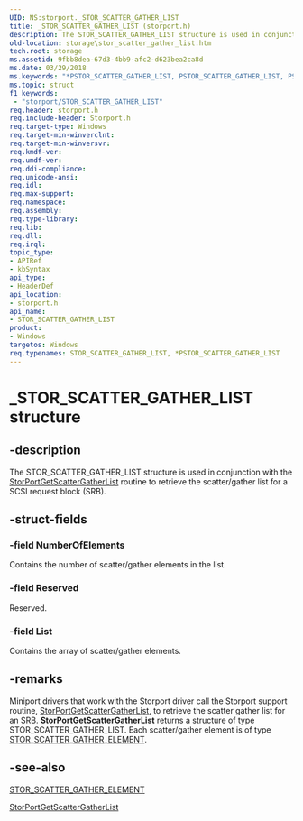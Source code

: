 ```yaml
---
UID: NS:storport._STOR_SCATTER_GATHER_LIST
title: _STOR_SCATTER_GATHER_LIST (storport.h)
description: The STOR_SCATTER_GATHER_LIST structure is used in conjunction with the StorPortGetScatterGatherList routine to retrieve the scatter/gather list for a SCSI request block (SRB).
old-location: storage\stor_scatter_gather_list.htm
tech.root: storage
ms.assetid: 9fbb8dea-67d3-4bb9-afc2-d623bea2ca8d
ms.date: 03/29/2018
ms.keywords: "*PSTOR_SCATTER_GATHER_LIST, PSTOR_SCATTER_GATHER_LIST, PSTOR_SCATTER_GATHER_LIST structure pointer [Storage Devices], STOR_SCATTER_GATHER_LIST, STOR_SCATTER_GATHER_LIST structure [Storage Devices], _STOR_SCATTER_GATHER_LIST, storage.stor_scatter_gather_list, storport/PSTOR_SCATTER_GATHER_LIST, storport/STOR_SCATTER_GATHER_LIST, structs-storport_eac06620-81b1-42e8-9517-3a2ce1b6623a.xml"
ms.topic: struct
f1_keywords:
 - "storport/STOR_SCATTER_GATHER_LIST"
req.header: storport.h
req.include-header: Storport.h
req.target-type: Windows
req.target-min-winverclnt: 
req.target-min-winversvr: 
req.kmdf-ver: 
req.umdf-ver: 
req.ddi-compliance: 
req.unicode-ansi: 
req.idl: 
req.max-support: 
req.namespace: 
req.assembly: 
req.type-library: 
req.lib: 
req.dll: 
req.irql: 
topic_type:
- APIRef
- kbSyntax
api_type:
- HeaderDef
api_location:
- storport.h
api_name:
- STOR_SCATTER_GATHER_LIST
product:
- Windows
targetos: Windows
req.typenames: STOR_SCATTER_GATHER_LIST, *PSTOR_SCATTER_GATHER_LIST
---
```


# _STOR_SCATTER_GATHER_LIST structure


## -description


The STOR_SCATTER_GATHER_LIST structure is used in conjunction with the <a href="https://docs.microsoft.com/windows-hardware/drivers/ddi/content/storport/nf-storport-storportgetscattergatherlist">StorPortGetScatterGatherList</a> routine to retrieve the scatter/gather list for a SCSI request block (SRB). 


## -struct-fields




### -field NumberOfElements

Contains the number of scatter/gather elements in the list. 


### -field Reserved

Reserved. 


### -field List

Contains the array of scatter/gather elements. 


## -remarks



Miniport drivers that work with the Storport driver call the Storport support routine, <a href="https://docs.microsoft.com/windows-hardware/drivers/ddi/content/storport/nf-storport-storportgetscattergatherlist">StorPortGetScatterGatherList</a>, to retrieve the scatter gather list for an SRB. <b>StorPortGetScatterGatherList</b> returns a structure of type STOR_SCATTER_GATHER_LIST. Each scatter/gather element is of type <a href="https://docs.microsoft.com/windows-hardware/drivers/ddi/content/storport/ns-storport-_stor_scatter_gather_element">STOR_SCATTER_GATHER_ELEMENT</a>. 




## -see-also




<a href="https://docs.microsoft.com/windows-hardware/drivers/ddi/content/storport/ns-storport-_stor_scatter_gather_element">STOR_SCATTER_GATHER_ELEMENT</a>



<a href="https://docs.microsoft.com/windows-hardware/drivers/ddi/content/storport/nf-storport-storportgetscattergatherlist">StorPortGetScatterGatherList</a>
 

 

